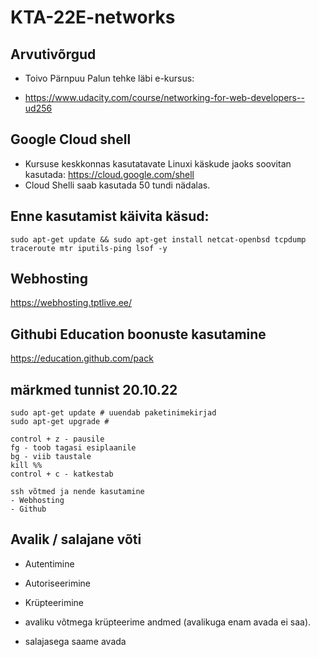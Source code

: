 # KTA-22E-networks
## Arvutivõrgud



- Toivo Pärnpuu
Palun tehke läbi e-kursus:

- https://www.udacity.com/course/networking-for-web-developers--ud256

## Google Cloud shell
- Kursuse keskkonnas kasutatavate Linuxi käskude jaoks soovitan kasutada: https://cloud.google.com/shell
- Cloud Shelli saab kasutada 50 tundi nädalas. 

## Enne kasutamist käivita käsud:

```
sudo apt-get update && sudo apt-get install netcat-openbsd tcpdump traceroute mtr iputils-ping lsof -y
```

## Webhosting
https://webhosting.tptlive.ee/

## Githubi Education boonuste kasutamine
https://education.github.com/pack

## märkmed tunnist 20.10.22
```
sudo apt-get update # uuendab paketinimekirjad
sudo apt-get upgrade # 

control + z - pausile
fg - toob tagasi esiplaanile
bg - viib taustale
kill %% 
control + c - katkestab 

ssh võtmed ja nende kasutamine 
- Webhosting 
- Github 
```

## Avalik / salajane võti
- Autentimine

- Autoriseerimine

- Krüpteerimine 
- avaliku võtmega krüpteerime andmed (avalikuga enam avada ei saa).
- salajasega saame avada
